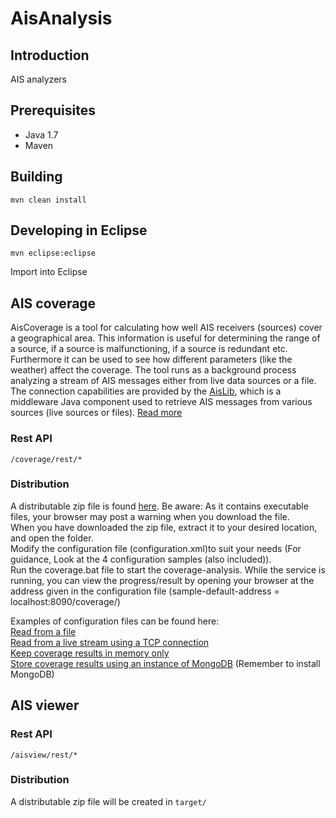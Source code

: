 # AisAnalysis #

## Introduction ##

AIS analyzers

## Prerequisites ##

* Java 1.7
* Maven

## Building ##

    mvn clean install 

## Developing in Eclipse ##

	mvn eclipse:eclipse

Import into Eclipse

## AIS coverage ##
AisCoverage is a tool for calculating how well AIS receivers (sources) cover a geographical area. This information is useful for determining the range of a source, if a source is malfunctioning, if a source is redundant etc. Furthermore it can be used to see how different parameters (like the weather) affect the coverage. The tool runs as a background process analyzing a stream of AIS messages either from live data sources or a file. The connection capabilities are provided by the [AisLib](https://github.com/dma-dk/AisLib), which is a middleware Java component used to retrieve AIS messages from various sources (live sources or files).
[Read more](https://github.com/dma-dk/AisAnalysis/wiki/AisCoverage)

### Rest API ###

    /coverage/rest/*

### Distribution ###

A distributable zip file is found [here](http://fuka.dk/ais-coverage-analysis.zip). Be aware: As it contains executable files, your browser may post a warning when you download the file. <br>
When you have downloaded the zip file, extract it to your desired location, and open the folder. <br>
Modify the configuration file (configuration.xml)to suit your needs (For guidance, Look at the 4 configuration samples (also included)). <br>
Run the coverage.bat file to start the coverage-analysis. While the service is running, you can view the progress/result by opening your browser at the address given in the configuration file (sample-default-address = localhost:8090/coverage/)

Examples of configuration files can be found here:<br>
[Read from a file](https://github.com/dma-dk/AisAnalysis/blob/master/ais-analyzer-coverage/src/main/resources/coverage-fromfile-sample.xml)<br>
[Read from a live stream using a TCP connection](https://github.com/dma-dk/AisAnalysis/blob/master/ais-analyzer-coverage/src/main/resources/coverage-fromtcp-sample.xml)<br>
[Keep coverage results in memory only](https://github.com/dma-dk/AisAnalysis/blob/master/ais-analyzer-coverage/src/main/resources/coverage-memoryonly-sample.xml)<br>
[Store coverage results using an instance of MongoDB](https://github.com/dma-dk/AisAnalysis/blob/master/ais-analyzer-coverage/src/main/resources/coverage-mongodb-sample.xml) (Remember to install MongoDB)<br>


## AIS viewer ##

### Rest API ###

    /aisview/rest/*

### Distribution ###

A distributable zip file will be created in `target/`


